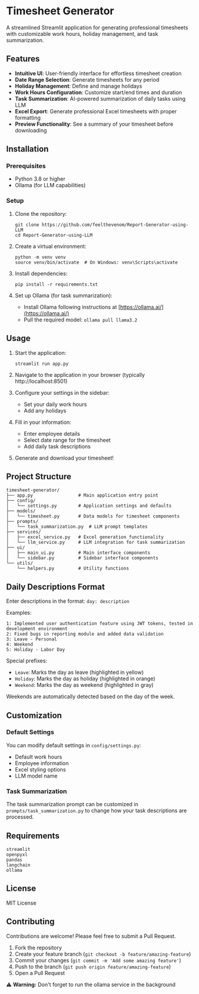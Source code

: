 # Timesheet Generator

A streamlined Streamlit application for generating professional timesheets with customizable work hours, holiday management, and task summarization.

## Features

- **Intuitive UI**: User-friendly interface for effortless timesheet creation
- **Date Range Selection**: Generate timesheets for any period
- **Holiday Management**: Define and manage holidays
- **Work Hours Configuration**: Customize start/end times and duration
- **Task Summarization**: AI-powered summarization of daily tasks using LLM
- **Excel Export**: Generate professional Excel timesheets with proper formatting
- **Preview Functionality**: See a summary of your timesheet before downloading

## Installation

### Prerequisites

- Python 3.8 or higher
- Ollama (for LLM capabilities)

### Setup

1. Clone the repository:
   ```
   git clone https://github.com/feelthevenom/Report-Generator-using-LLM
   cd Report-Generator-using-LLM
   ```

2. Create a virtual environment:
   ```
   python -m venv venv
   source venv/bin/activate  # On Windows: venv\Scripts\activate
   ```

3. Install dependencies:
   ```
   pip install -r requirements.txt
   ```

4. Set up Ollama (for task summarization):
   - Install Ollama following instructions at [https://ollama.ai/](https://ollama.ai/)
   - Pull the required model: `ollama pull llama3.2`

## Usage

1. Start the application:
   ```
   streamlit run app.py
   ```

2. Navigate to the application in your browser (typically http://localhost:8501)

3. Configure your settings in the sidebar:
   - Set your daily work hours
   - Add any holidays

4. Fill in your information:
   - Enter employee details
   - Select date range for the timesheet
   - Add daily task descriptions

5. Generate and download your timesheet!

## Project Structure

```
timesheet-generator/
├── app.py                 # Main application entry point
├── config/
│   └── settings.py        # Application settings and defaults
├── models/
│   └── timesheet.py       # Data models for timesheet components
├── prompts/
│   └── task_summarization.py  # LLM prompt templates
├── services/
│   ├── excel_service.py   # Excel generation functionality
│   └── llm_service.py     # LLM integration for task summarization
├── ui/
│   ├── main_ui.py         # Main interface components
│   └── sidebar.py         # Sidebar interface components
└── utils/
    └── helpers.py         # Utility functions
```

## Daily Descriptions Format

Enter descriptions in the format: `day: description`

Examples:
```
1: Implemented user authentication feature using JWT tokens, tested in development environment
2: Fixed bugs in reporting module and added data validation
3: Leave - Personal
4: Weekend
5: Holiday - Labor Day
```

Special prefixes:
- `Leave`: Marks the day as leave (highlighted in yellow)
- `Holiday`: Marks the day as holiday (highlighted in orange)
- `Weekend`: Marks the day as weekend (highlighted in gray)

Weekends are automatically detected based on the day of the week.

## Customization

### Default Settings

You can modify default settings in `config/settings.py`:
- Default work hours
- Employee information
- Excel styling options
- LLM model name

### Task Summarization

The task summarization prompt can be customized in `prompts/task_summarization.py` to change how your task descriptions are processed.

## Requirements

```
streamlit
openpyxl
pandas
langchain
ollama
```

## License

MIT License

## Contributing

Contributions are welcome! Please feel free to submit a Pull Request.

1. Fork the repository
2. Create your feature branch (`git checkout -b feature/amazing-feature`)
3. Commit your changes (`git commit -m 'Add some amazing feature'`)
4. Push to the branch (`git push origin feature/amazing-feature`)
5. Open a Pull Request

⚠️ **Warning:** Don't forget to run the ollama service in the background
